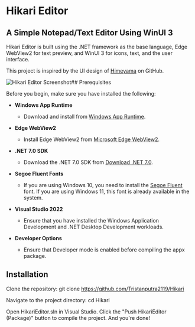 # Hikari Editor

## A Simple Notepad/Text Editor Using WinUI 3

Hikari Editor is built using the .NET framework as the base language, Edge WebView2 for text preview, and WinUI 3 for icons, text, and the user interface.

This project is inspired by the UI design of [Himeyama](https://github.com/himeyama) on GitHub.

![Hikari Editor Screenshot](Assets/Hikari.Jpg)## Prerequisites

Before you begin, make sure you have installed the following:

- **Windows App Runtime**
  - Download and install from [Windows App Runtime](https://aka.ms/windowsappsdk/1.5/latest/windowsappruntimeinstall-x64.exe).

- **Edge WebView2**
  - Install Edge WebView2 from [Microsoft Edge WebView2](https://developer.microsoft.com/en-us/microsoft-edge/webview2/?form=MA13LH).

- **.NET 7.0 SDK**
  - Download the .NET 7.0 SDK from [Download .NET 7.0](https://dotnet.microsoft.com/en-us/download/dotnet/thank-you/sdk-7.0.410-windows-x64-installer).

- **Segoe Fluent Fonts**
  - If you are using Windows 10, you need to install the [Segoe Fluent](https://aka.ms/SegoeFluentIcons) font. If you are using Windows 11, this font is already available in the system.

- **Visual Studio 2022**
  - Ensure that you have installed the Windows Application Development and .NET Desktop Development workloads.  

- **Developer Options**
  - Ensure that Developer mode is enabled before compiling the appx package.
## Installation

Clone the repository:
git clone https://github.com/Tristanputra2119/Hikari

Navigate to the project directory:
cd Hikari

Open HikariEditor.sln in Visual Studio. Click the "Push HikariEditor (Package)" button to compile the project. And you're done!
